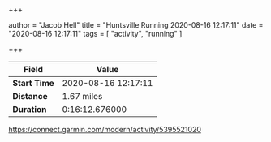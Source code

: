+++

author = "Jacob Hell"
title = "Huntsville Running 2020-08-16 12:17:11"
date = "2020-08-16 12:17:11"
tags = [
    "activity", "running"
]

+++

<!--more-->

|Field  |Value  |
|--- | --- |
|**Start Time**|2020-08-16 12:17:11|
|**Distance**|1.67 miles|
|**Duration**|0:16:12.676000|

https://connect.garmin.com/modern/activity/5395521020